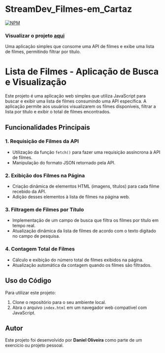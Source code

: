 # StreamDev_Filmes-em_Cartaz
[![NPM](https://img.shields.io/npm/l/react)](https://github.com/daniel-olive/StreamDev_Filmes-em_Cartaz/blob/main/LICENSE) 

### Visualizar o projeto <a href="https://danieldev.online/subdominios/StreamDev_Filmes-em_Cartaz/index.html">aqui</a>

Uma aplicação simples que consome uma API de filmes e exibe uma lista de filmes, permitindo filtrar por título.

# Lista de Filmes - Aplicação de Busca e Visualização

Este projeto é uma aplicação web simples que utiliza JavaScript para buscar e exibir uma lista de filmes consumindo uma API específica. A aplicação permite aos usuários visualizarem os filmes disponíveis, filtrar a lista por título e exibir o total de filmes encontrados.

## Funcionalidades Principais

### 1. Requisição de Filmes da API

- Utilização da função `fetch()` para fazer uma requisição assíncrona à API de filmes.
- Manipulação do formato JSON retornado pela API.

### 2. Exibição dos Filmes na Página

- Criação dinâmica de elementos HTML (imagens, títulos) para cada filme recebido da API.
- Adição desses elementos à lista de filmes na página web.

### 3. Filtragem de Filmes por Título

- Implementação de um campo de busca que filtra os filmes por título em tempo real.
- Atualização dinâmica da lista de filmes de acordo com o texto digitado no campo de pesquisa.

### 4. Contagem Total de Filmes

- Cálculo e exibição do número total de filmes exibidos na página.
- Atualização automática da contagem quando os filmes são filtrados.

## Uso do Código

Para utilizar este projeto:

1. Clone o repositório para o seu ambiente local.
2. Abra o arquivo `index.html` em um navegador web compatível com JavaScript.

## Autor

Este projeto foi desenvolvido por **Daniel Oliveira** como parte de um exercício ou projeto pessoal.
